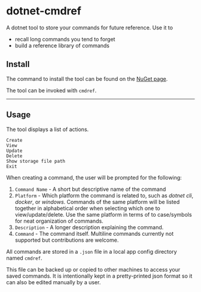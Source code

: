 # dotnet-cmdref

A dotnet tool to store your commands for future reference.
Use it to
* recall long commands you tend to forget
* build a reference library of commands

## Install

The command to install the tool can be found on the [NuGet page](https://www.nuget.org/packages/dotnet-cmdref/).

The tool can be invoked with `cmdref`.

--- 

## Usage

The tool displays a list of actions.

```
Create
View
Update
Delete
Show storage file path
Exit
```

When creating a command, the user will be prompted for the following:
1. `Command Name` - A short but descriptive name of the command
2. `Platform` - Which platform the command is related to, such as _dotnet cli_, _docker_, or _windows_. Commands of the same platform will be listed together in alphabetical order when selecting which one to view/update/delete. Use the same platform in terms of to case/symbols for neat organization of commands.
3. `Description` - A longer description explaining the command.
4. `Command` - The command itself. Multiline commands currently not supported but contributions are welcome.

All commands are stored in a `.json` file in a local app config directory named `cmdref`.

This file can be backed up or copied to other machines to access your saved commands. It is intentionally kept in a pretty-printed json format so it can also be edited manually by a user.

